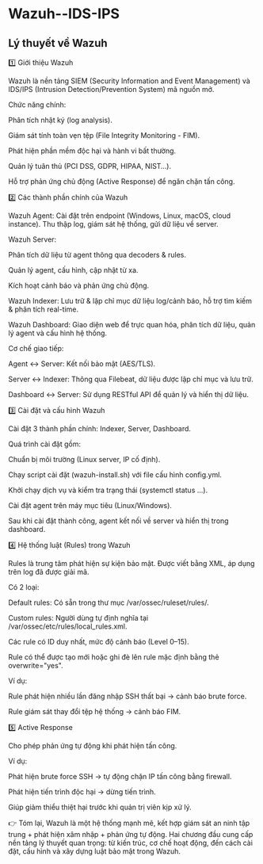 # Wazuh--IDS-IPS
## Lý thuyết về Wazuh
1️⃣ Giới thiệu Wazuh

Wazuh là nền tảng SIEM (Security Information and Event Management) và IDS/IPS (Intrusion Detection/Prevention System) mã nguồn mở.

Chức năng chính:

Phân tích nhật ký (log analysis).

Giám sát tính toàn vẹn tệp (File Integrity Monitoring - FIM).

Phát hiện phần mềm độc hại và hành vi bất thường.

Quản lý tuân thủ (PCI DSS, GDPR, HIPAA, NIST…).

Hỗ trợ phản ứng chủ động (Active Response) để ngăn chặn tấn công.

2️⃣ Các thành phần chính của Wazuh

Wazuh Agent: Cài đặt trên endpoint (Windows, Linux, macOS, cloud instance). Thu thập log, giám sát hệ thống, gửi dữ liệu về server.

Wazuh Server:

Phân tích dữ liệu từ agent thông qua decoders & rules.

Quản lý agent, cấu hình, cập nhật từ xa.

Kích hoạt cảnh báo và phản ứng chủ động.

Wazuh Indexer: Lưu trữ & lập chỉ mục dữ liệu log/cảnh báo, hỗ trợ tìm kiếm & phân tích real-time.

Wazuh Dashboard: Giao diện web để trực quan hóa, phân tích dữ liệu, quản lý agent và cấu hình hệ thống.

Cơ chế giao tiếp:

Agent ↔ Server: Kết nối bảo mật (AES/TLS).

Server ↔ Indexer: Thông qua Filebeat, dữ liệu được lập chỉ mục và lưu trữ.

Dashboard ↔ Server: Sử dụng RESTful API để quản lý và hiển thị dữ liệu.

3️⃣ Cài đặt và cấu hình Wazuh

Cài đặt 3 thành phần chính: Indexer, Server, Dashboard.

Quá trình cài đặt gồm:

Chuẩn bị môi trường (Linux server, IP cố định).

Chạy script cài đặt (wazuh-install.sh) với file cấu hình config.yml.

Khởi chạy dịch vụ và kiểm tra trạng thái (systemctl status ...).

Cài đặt agent trên máy mục tiêu (Linux/Windows).

Sau khi cài đặt thành công, agent kết nối về server và hiển thị trong dashboard.

4️⃣ Hệ thống luật (Rules) trong Wazuh

Rules là trung tâm phát hiện sự kiện bảo mật. Được viết bằng XML, áp dụng trên log đã được giải mã.

Có 2 loại:

Default rules: Có sẵn trong thư mục /var/ossec/ruleset/rules/.

Custom rules: Người dùng tự định nghĩa tại /var/ossec/etc/rules/local_rules.xml.

Các rule có ID duy nhất, mức độ cảnh báo (Level 0–15).

Rule có thể được tạo mới hoặc ghi đè lên rule mặc định bằng thẻ overwrite="yes".

Ví dụ:

Rule phát hiện nhiều lần đăng nhập SSH thất bại → cảnh báo brute force.

Rule giám sát thay đổi tệp hệ thống → cảnh báo FIM.

5️⃣ Active Response

Cho phép phản ứng tự động khi phát hiện tấn công.

Ví dụ:

Phát hiện brute force SSH → tự động chặn IP tấn công bằng firewall.

Phát hiện tiến trình độc hại → dừng tiến trình.

Giúp giảm thiểu thiệt hại trước khi quản trị viên kịp xử lý.

👉 Tóm lại, Wazuh là một hệ thống mạnh mẽ, kết hợp giám sát an ninh tập trung + phát hiện xâm nhập + phản ứng tự động. Hai chương đầu cung cấp nền tảng lý thuyết quan trọng: từ kiến trúc, cơ chế hoạt động, đến cách cài đặt, cấu hình và xây dựng luật bảo mật trong Wazuh.
